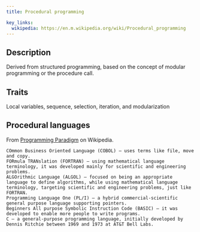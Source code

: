 ```yaml
---
title: Procedural programming

key_links:
  wikipedia: https://en.m.wikipedia.org/wiki/Procedural_programming
---
```



## Description 

Derived from structured programming, based on the concept of modular programming or the procedure call.


## Traits

Local variables, sequence, selection, iteration, and modularization


## Procedural languages

From [Programming Paradigm][] on Wikipedia.

    COmmon Business Oriented Language (COBOL) – uses terms like file, move and copy.
    FORmula TRANslation (FORTRAN) – using mathematical language terminology, it was developed mainly for scientific and engineering problems.
    ALGOrithmic Language (ALGOL) – focused on being an appropriate language to define algorithms, while using mathematical language terminology, targeting scientific and engineering problems, just like FORTRAN.
    Programming Language One (PL/I) – a hybrid commercial-scientific general purpose language supporting pointers.
    Beginners All purpose Symbolic Instruction Code (BASIC) – it was developed to enable more people to write programs.
    C – a general-purpose programming language, initially developed by Dennis Ritchie between 1969 and 1973 at AT&T Bell Labs.
    
[Programming Paradigm]: https://en.wikipedia.org/wiki/Programming_paradigm
